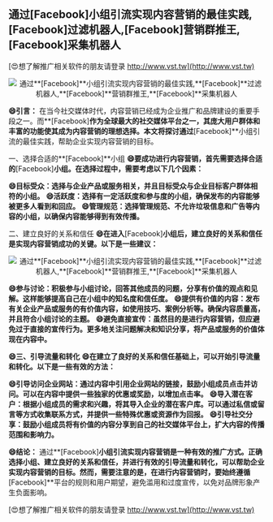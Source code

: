 ## **通过**[Facebook]**小组引流实现内容营销的最佳实践,**[Facebook]**过滤机器人,**[Facebook]**营销群推王,**[Facebook]**采集机器人**

[😍想了解推广相关软件的朋友请登录 http://www.vst.tw](http://www.vst.tw)

 <center><img src="https://vst.tw/MP4/tuiguang/png/0.png" alt="通过**[Facebook]**小组引流实现内容营销的最佳实践,**[Facebook]**过滤机器人,**[Facebook]**营销群推王,**[Facebook]**采集机器人"></center>

**😄引言：**
在当今社交媒体时代，内容营销已经成为企业推广和品牌建设的重要手段之一。而**[Facebook]**作为全球最大的社交媒体平台之一，其庞大用户群体和丰富的功能使其成为内容营销的理想选择。本文将探讨通过**[Facebook]**小组引流的最佳实践，帮助企业实现内容营销的目标。

一、选择合适的**[Facebook]**小组
**😄要成功进行内容营销，首先需要选择合适的**[Facebook]**小组。在选择过程中，需要考虑以下几个因素：**

**😄目标受众：选择与企业产品或服务相关，并且目标受众与企业目标客户群体相符的小组。**
**😄活跃度：选择有一定活跃度和参与度的小组，确保发布的内容能够被更多人看到和回应。**
**😄管理规范：选择管理规范、不允许垃圾信息和广告等内容的小组，以确保内容能够得到有效传播。**

二、建立良好的关系和信任
**😄在进入**[Facebook]**小组后，建立良好的关系和信任是实现内容营销成功的关键。以下是一些建议：**

 <center><img src="https://vst.tw/MP4/tuiguang/png/4.png" alt="通过**[Facebook]**小组引流实现内容营销的最佳实践,**[Facebook]**过滤机器人,**[Facebook]**营销群推王,**[Facebook]**采集机器人"></center>

**😄参与讨论：积极参与小组讨论，回答其他成员的问题，分享有价值的观点和见解。这样能够提高自己在小组中的知名度和信任度。**
**😄提供有价值的内容：发布有关企业产品或服务的有价值内容，如使用技巧、案例分析等。确保内容质量高，并且符合小组讨论的主题。**
**😄避免直接宣传：虽然目的是进行内容营销，但应避免过于直接的宣传行为。更多地关注问题解决和知识分享，将产品或服务的价值体现在内容中。**

**😄三、引导流量和转化**
**😄在建立了良好的关系和信任基础上，可以开始引导流量和转化。以下是一些有效的方法：**

**😄引导访问企业网站：通过内容中引用企业网站的链接，鼓励小组成员点击并访问。可以在内容中提供一些独家的优惠或奖励，以增加点击率。**
**😄导入潜在客户：根据小组成员的需求和兴趣，将其导入企业的潜在客户库。可以通过私信或留言等方式收集联系方式，并提供一些特殊优惠或资源作为回报。**
**😄引导社交分享：鼓励小组成员将有价值的内容分享到自己的社交媒体平台上，扩大内容的传播范围和影响力。**

**😄结论：**
通过**[Facebook]**小组引流实现内容营销是一种有效的推广方式。正确选择小组、建立良好的关系和信任，并进行有效的引导流量和转化，可以帮助企业实现内容营销的目标。然而，需要注意的是，在进行内容营销时，要始终遵循**[Facebook]**平台的规则和用户期望，避免滥用和过度宣传，以免对品牌形象产生负面影响。

[😍想了解推广相关软件的朋友请登录 http://www.vst.tw](http://www.vst.tw)



